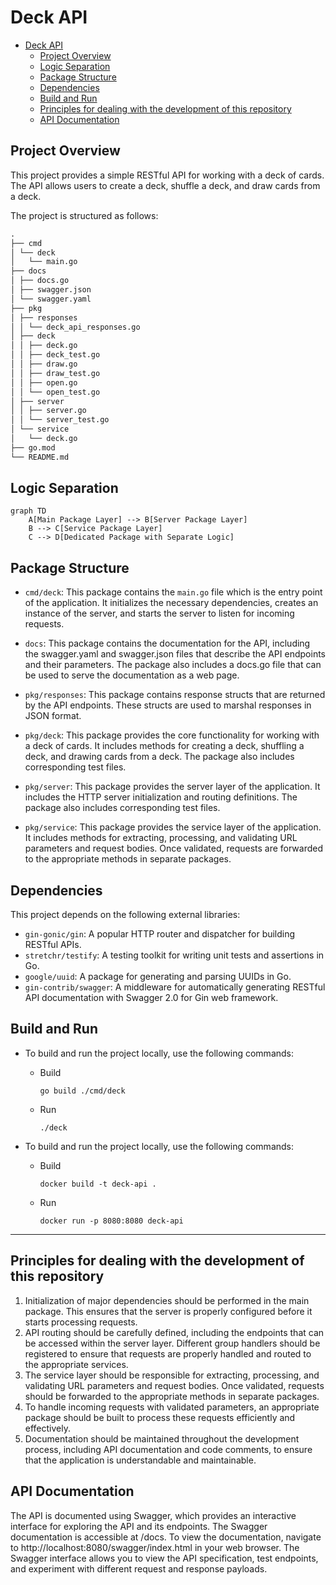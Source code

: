 # Deck API

- [Deck API](#deck-api)
  - [Project Overview](#project-overview)
  - [Logic Separation](#logic-separation)
  - [Package Structure](#package-structure)
  - [Dependencies](#dependencies)
  - [Build and Run](#build-and-run)
  - [Principles for dealing with the development of this repository](#principles-for-dealing-with-the-development-of-this-repository)
  - [API Documentation](#api-documentation)

## Project Overview

This project provides a simple RESTful API for working with a deck of cards. The API allows users to create a deck, shuffle a deck, and draw cards from a deck.

The project is structured as follows:

```md
.
├── cmd
│ └── deck
│   └── main.go
├── docs
│ ├── docs.go
│ ├── swagger.json
│ └── swagger.yaml
├── pkg
│ ├── responses
│ │ └── deck_api_responses.go
│ ├── deck
│ │ ├── deck.go
│ │ ├── deck_test.go
│ │ ├── draw.go
│ │ ├── draw_test.go
│ │ ├── open.go
│ │ └── open_test.go
│ ├── server
│ │ ├── server.go
│ │ └── server_test.go
│ └── service
│   └── deck.go
├── go.mod
└── README.md
```

## Logic Separation

```mermaid
graph TD
    A[Main Package Layer] --> B[Server Package Layer]
    B --> C[Service Package Layer]
    C --> D[Dedicated Package with Separate Logic]
```

## Package Structure

- `cmd/deck`: This package contains the `main.go` file which is the entry point of the application. It initializes the necessary dependencies, creates an instance of the server, and starts the server to listen for incoming requests.

- `docs`: This package contains the documentation for the API, including the swagger.yaml and swagger.json files that describe the API endpoints and their parameters. The package also includes a docs.go file that can be used to serve the documentation as a web page.

- `pkg/responses`: This package contains response structs that are returned by the API endpoints. These structs are used to marshal responses in JSON format.

- `pkg/deck`: This package provides the core functionality for working with a deck of cards. It includes methods for creating a deck, shuffling a deck, and drawing cards from a deck. The package also includes corresponding test files.

- `pkg/server`: This package provides the server layer of the application. It includes the HTTP server initialization and routing definitions. The package also includes corresponding test files.

- `pkg/service`: This package provides the service layer of the application. It includes methods for extracting, processing, and validating URL parameters and request bodies. Once validated, requests are forwarded to the appropriate methods in separate packages.

## Dependencies

This project depends on the following external libraries:

- `gin-gonic/gin`: A popular HTTP router and dispatcher for building RESTful APIs.
- `stretchr/testify`: A testing toolkit for writing unit tests and assertions in Go.
- `google/uuid`: A package for generating and parsing UUIDs in Go.
- `gin-contrib/swagger`: A middleware for automatically generating RESTful API documentation with Swagger 2.0 for Gin web framework.

## Build and Run

- To build and run the project locally, use the following commands:

  - Build
    ```terminal
    go build ./cmd/deck
    ```
  - Run
    ```terminal
    ./deck
    ```

- To build and run the project locally, use the following commands:
  - Build
    ```terminal
    docker build -t deck-api .
    ```
  - Run
    ```terminal
    docker run -p 8080:8080 deck-api
    ```

---

## Principles for dealing with the development of this repository

1. Initialization of major dependencies should be performed in the main package. This ensures that the server is properly configured before it starts processing requests.
2. API routing should be carefully defined, including the endpoints that can be accessed within the server layer. Different group handlers should be registered to ensure that requests are properly handled and routed to the appropriate services.
3. The service layer should be responsible for extracting, processing, and validating URL parameters and request bodies. Once validated, requests should be forwarded to the appropriate methods in separate packages.
4. To handle incoming requests with validated parameters, an appropriate package should be built to process these requests efficiently and effectively.
5. Documentation should be maintained throughout the development process, including API documentation and code comments, to ensure that the application is understandable and maintainable.

## API Documentation

The API is documented using Swagger, which provides an interactive interface for exploring the API and its endpoints. The Swagger documentation is accessible at /docs. To view the documentation, navigate to http://localhost:8080/swagger/index.html in your web browser. The Swagger interface allows you to view the API specification, test endpoints, and experiment with different request and response payloads.
